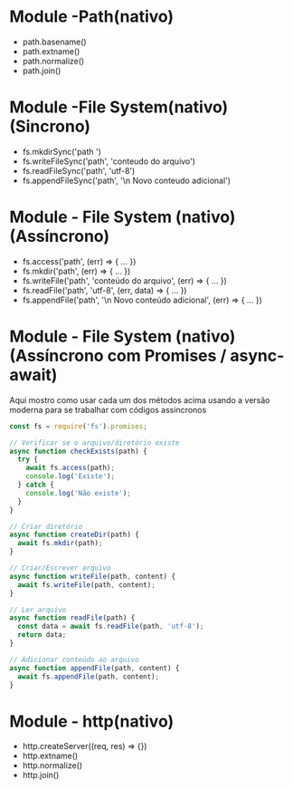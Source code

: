 

# Module -Path(nativo)

* path.basename()
* path.extname()
* path.normalize()
* path.join()

# Module -File System(nativo)(Sincrono)

* fs.mkdirSync('path ')
* fs.writeFileSync('path', 'conteudo do arquivo')
* fs.readFileSync('path', 'utf-8')
* fs.appendFileSync('path', '\n Novo conteudo adicional')

# Module - File System (nativo) (Assíncrono)

* fs.access('path', (err) => { ... })
* fs.mkdir('path', (err) => { ... })
* fs.writeFile('path', 'conteúdo do arquivo', (err) => { ... })
* fs.readFile('path', 'utf-8', (err, data) => { ... })
* fs.appendFile('path', '\n Novo conteúdo adicional', (err) => { ... })

# Module - File System (nativo) (Assíncrono com Promises / async-await)

Aqui mostro como usar cada um dos métodos acima usando a versão moderna para se trabalhar com códigos assincronos 

```javascript
const fs = require('fs').promises;

// Verificar se o arquivo/diretório existe
async function checkExists(path) {
  try {
    await fs.access(path);
    console.log('Existe');
  } catch {
    console.log('Não existe');
  }
}

// Criar diretório
async function createDir(path) {
  await fs.mkdir(path);
}

// Criar/Escrever arquivo
async function writeFile(path, content) {
  await fs.writeFile(path, content);
}

// Ler arquivo
async function readFile(path) {
  const data = await fs.readFile(path, 'utf-8');
  return data;
}

// Adicionar conteúdo ao arquivo
async function appendFile(path, content) {
  await fs.appendFile(path, content);
}
```


# Module - http(nativo)

* http.createServer((req, res) => {})
* http.extname()
* http.normalize()
* http.join()



